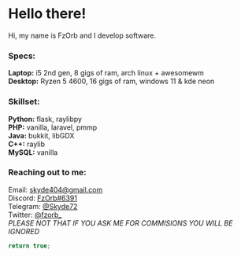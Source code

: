# Hello there!
Hi, my name is FzOrb and I develop software.

### Specs:
**Laptop:** i5 2nd gen, 8 gigs of ram, arch linux + awesomewm  
**Desktop:** Ryzen 5 4600, 16 gigs of ram, windows 11 & kde neon

### Skillset:
**Python:** flask, raylibpy  
**PHP:** vanilla, laravel, pmmp  
**Java:** bukkit, libGDX  
**C++:** raylib  
**MySQL:** vanilla

### Reaching out to me:
Email: <a href="mailto:skyde404@gmail.com">skyde404@gmail.com</a>  
Discord: <a href="https://discord.com/users/963681560442331177">FzOrb#6391</a>  
Telegram: <a href="https://t.me/Skyde72">@Skyde72</a>  
Twitter: <a href="https://twitter.com/fzorb_">@fzorb_</a>  
*PLEASE NOT THAT IF YOU ASK ME FOR COMMISIONS YOU WILL BE IGNORED*

```cpp
return true;
```
